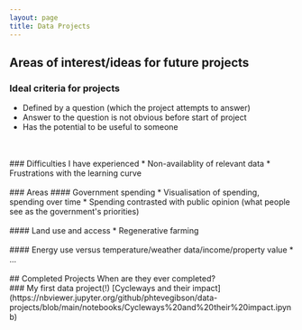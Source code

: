 ```yaml
---
layout: page
title: Data Projects
---
```

## Areas of interest/ideas for future projects
### Ideal criteria for projects
* Defined by a question (which the project attempts to answer)
* Answer to the question is not obvious before start of project
* Has the potential to be useful to someone
<br>
<br> ### Difficulties I have experienced
* Non-availablity of relevant data
* Frustrations with the learning curve
<br>
<br> ### Areas
#### Government spending
* Visualisation of spending, spending over time
* Spending contrasted with public opinion (what people see as the government's priorities)
<br>
<br> #### Land use and access
* Regenerative farming
<br>
<br> #### Energy use versus temperature/weather data/income/property value
* ...
<br>
<br> ## Completed Projects
When are they ever completed?
<br>
### My first data project(!)
[Cycleways and their impact](https://nbviewer.jupyter.org/github/phtevegibson/data-projects/blob/main/notebooks/Cycleways%20and%20their%20impact.ipynb)

